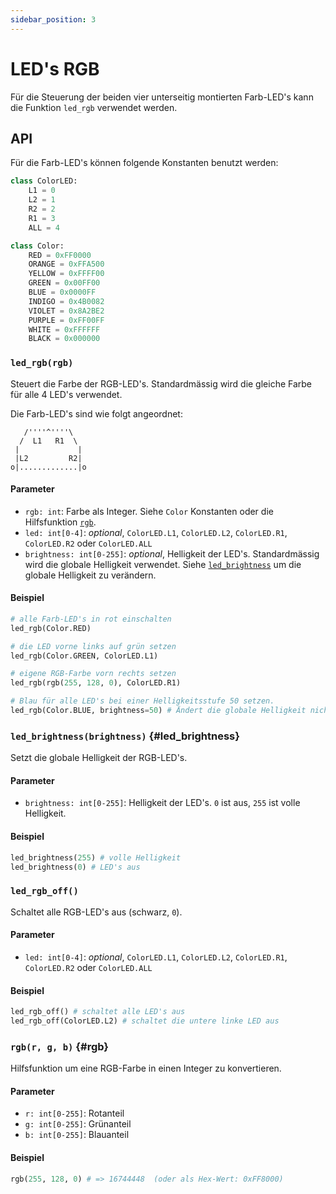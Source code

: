 ```yaml
---
sidebar_position: 3
---
```

# LED's RGB


Für die Steuerung der beiden vier unterseitig montierten Farb-LED's kann die Funktion `led_rgb` verwendet werden.

## API
Für die Farb-LED's können folgende Konstanten benutzt werden:

```py
class ColorLED:
    L1 = 0
    L2 = 1
    R2 = 2
    R1 = 3
    ALL = 4

class Color:
    RED = 0xFF0000
    ORANGE = 0xFFA500
    YELLOW = 0xFFFF00
    GREEN = 0x00FF00
    BLUE = 0x0000FF
    INDIGO = 0x4B0082
    VIOLET = 0x8A2BE2
    PURPLE = 0xFF00FF
    WHITE = 0xFFFFFF
    BLACK = 0x000000
```


### `led_rgb(rgb)`
Steuert die Farbe der RGB-LED's. Standardmässig wird die gleiche Farbe für alle 4 LED's verwendet.

Die Farb-LED's sind wie folgt angeordnet:

```
   /''''^''''\
  /  L1   R1  \
 |             |
 |L2         R2|
o|.............|o
```

#### Parameter
- `rgb: int`: Farbe als Integer. Siehe `Color` Konstanten oder die Hilfsfunktion [`rgb`](#rgb).
- `led: int[0-4]`: *optional*, `ColorLED.L1`, `ColorLED.L2`, `ColorLED.R1`, `ColorLED.R2` oder `ColorLED.ALL`
- `brightness: int[0-255]`: *optional*, Helligkeit der LED's. Standardmässig wird die globale Helligkeit verwendet. Siehe [`led_brightness`](#led_brightness) um die globale Helligkeit zu verändern.

#### Beispiel
```py
# alle Farb-LED's in rot einschalten
led_rgb(Color.RED)

# die LED vorne links auf grün setzen
led_rgb(Color.GREEN, ColorLED.L1)

# eigene RGB-Farbe vorn rechts setzen
led_rgb(rgb(255, 128, 0), ColorLED.R1)

# Blau für alle LED's bei einer Helligkeitsstufe 50 setzen.
led_rgb(Color.BLUE, brightness=50) # Ändert die globale Helligkeit nicht.
```

### `led_brightness(brightness)` {#led_brightness}
Setzt die globale Helligkeit der RGB-LED's.

#### Parameter
- `brightness: int[0-255]`: Helligkeit der LED's. `0` ist aus, `255` ist volle Helligkeit.

#### Beispiel
```py
led_brightness(255) # volle Helligkeit
led_brightness(0) # LED's aus
```

### `led_rgb_off()`

Schaltet alle RGB-LED's aus (schwarz, `0`).

#### Parameter
- `led: int[0-4]`: *optional*, `ColorLED.L1`, `ColorLED.L2`, `ColorLED.R1`, `ColorLED.R2` oder `ColorLED.ALL`
  
#### Beispiel

```py
led_rgb_off() # schaltet alle LED's aus
led_rgb_off(ColorLED.L2) # schaltet die untere linke LED aus
```

### `rgb(r, g, b)` {#rgb}

Hilfsfunktion um eine RGB-Farbe in einen Integer zu konvertieren.

#### Parameter
- `r: int[0-255]`: Rotanteil
- `g: int[0-255]`: Grünanteil
- `b: int[0-255]`: Blauanteil

#### Beispiel

```py
rgb(255, 128, 0) # => 16744448  (oder als Hex-Wert: 0xFF8000)
```